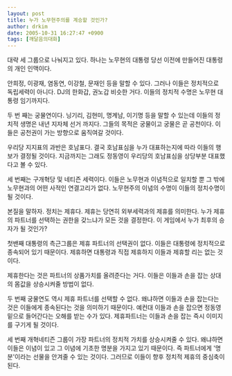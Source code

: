 ```yaml
---
layout: post
title: 누가 노무현주의를 계승할 것인가?
author: drkim
date: 2005-10-31 16:27:47 +0900
tags: [깨달음의대화]
---
```

대략 세 그룹으로 나눠지고 있다. 하나는 노무현의 대통령 당선 이전에 만들어진 대통령의 개인 인맥이다. 
  

  
안희정, 이광재, 염동연, 이강철, 문재인 등을 말할 수 있다. 그러나 이들은 정치적으로 독립세력이 아니다. DJ의 한화갑, 권노갑 비슷한 거다. 이들의 정치적 수명은 노무현 대통령 임기까지다. 
  

  
두 번 째는 궁물연이다. 닝기리, 김현미, 명계남, 이기명 등을 말할 수 있는데 이들의 정치적 생명은 내년 지자체 선거 까지다. 그들의 목적은 궁물이고 궁물은 곧 공천이다. 이들은 공천권이 가는 방향으로 움직여갈 것이다. 
  

  
우리당 지지표의 과반은 호남표다. 결국 호남표심을 누가 대표하는지에 따라 이들의 행보가 결정될 것이다. 지금까지는 그래도 정동영이 우리당의 호남표심을 상당부분 대표했다고 볼 수 있다. 
  

  
세 번째는 구개혁당 및 네티즌 세력이다. 이들은 노무현과 이념적으로 일치할 뿐 그 밖에 노무현과의 어떤 사적인 연결고리가 없다. 노무현주의 이념의 수명이 이들의 정치수명이 될 것이다. 
  

  
본질을 말하자. 정치는 제휴다. 제휴는 당연히 외부세력과의 제휴를 의미한다. 누가 제휴의 파트너를 선택하는 권한을 갖느냐가 모든 것을 결정한다. 이 게임에서 누가 최후의 승자가 될 것인가?
  

  
첫밴째 대통령의 측근그룹은 제휴 파트너의 선택권이 없다. 이들은 대통령에 정치적으로 종속되어 있기 때문이다. 제휴하면 대통령과 직접 제휴하지 이들과 제휴할 리는 없는 것이다. 
  

  
제휴한다는 것은 파트너의 상품가치를 올려준다는 거다. 이들은 이들과 손을 잡는 상대의 몸값을 상승시켜줄 방법이 없다. 
   

  
두 번째 궁물연도 역시 제휴 파트너를 선택할 수 없다. 왜냐하면 이들과 손을 잡는다는 것은 이들에게 종속된다는 것을 의미하기 때문이다. 예컨대 이들과 손을 잡으면 정동영 밑으로 들어간다는 오해를 받는 수가 있다. 제휴파트너는 이들과 손을 잡는 즉시 이미지를 구기게 될 것이다.
  

  
세 번째 개혁네티즌 그룹이 가장 파트너의 정치적 가치를 상승시켜줄 수 있다. 왜냐하면 이들은 이념이 있고 그 이념에 기초한 명분을 가지고 있기 때문이다. 즉 파트너에게 '명분'이라는 선물을 안겨줄 수 있는 것이다. 그러므로 이들이 향후 정치적 제휴의 중심축이 된다.